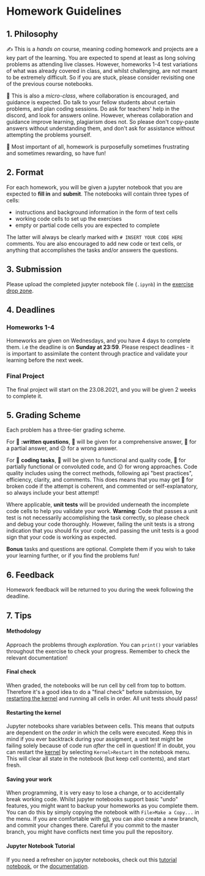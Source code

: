 

# Homework Guidelines

## 1. Philosophy

:writing_hand: This is a _hands on_ course, meaning coding homework and projects are a key part of the learning. You are expected to spend at least as long solving problems as attending live classes. However, homeworks 1-4 test variations of what was already covered in class, and whilst challenging, are not meant to be extremely difficult. So if you are stuck, please consider revisiting one of the previous course notebooks.


:handshake: This is also a _micro-class_, where collaboration is encouraged, and guidance is expected. Do talk to your fellow students about certain problems, and plan coding sessions. Do ask for teachers' help in the discord, and look for answers online. However, whereas collaboration and guidance improve learning, plagiarism does not. So please don't copy-paste answers without understanding them, and don't ask for assistance without attempting the problems yourself.

:tada: Most important of all, homework is purposefully sometimes frustrating and sometimes rewarding, so have fun!


## 2. Format

For each homework, you will be given a jupyter notebook that you are expected to **fill in** and **submit**. The notebooks will contain three types of cells:  

* instructions and background information in the form of text cells
* working code cells to set up the exercises
* empty or partial code cells you are expected to complete 

The latter will always be clearly marked with `# INSERT YOUR CODE HERE` comments. You are also encouraged to add new code or text cells, or anything that accomplishes the tasks and/or answers the questions. 

## 3. Submission

Please upload the completed jupyter notebook file (`.ipynb`) in the [exercise drop zone](https://airtable.com/shri5saP3xxEDtrHQ).

## 4. Deadlines

### Homeworks 1-4

Homeworks are given on Wednesdays, and you have 4 days to complete them. i.e the deadline is on **Sunday at 23:59**. Please respect deadlines - it is important to assimilate the content through practice and validate your learning before the next week.

### Final Project

The final project will start on the 23.08.2021, and you will be given 2 weeks to complete it.

## 5. Grading Scheme


Each problem has a three-tier grading scheme.

For :brain: **:written questions**, :star_struck: will be given for a comprehensive answer, :slightly_smiling_face: for a partial answer, and :confused: for a wrong answer.  

For :muscle: **coding tasks**, :star_struck: will be given to functional and quality code, :slightly_smiling_face: for partially functional or convoluted code, and :confused: for wrong approaches. Code quality includes using the correct methods, following api "best practices", efficiency, clarity, and comments. This does means that you may get :slightly_smiling_face: for broken code if the attempt is coherent, and commented or self-explanatory, so always include your best attempt!

Where applicable, **unit tests** will be provided underneath the incomplete code cells to help you validate your work. **Warning**: Code that passes a unit test is not necessarily accomplishing the task correctly, so please check and debug your code thoroughly. However, failing the unit tests is a strong indication that you should fix your code, and passing the unit tests is a good sign that your code is working as expected.

**Bonus** tasks and questions are optional. Complete them if you wish to take your learning further, or if you find the problems fun!

## 6. Feedback

Homework feedback will be returned to you during the week following the deadline.

## 7. Tips

#### Methodology

Approach the problems through _exploration_. You can `print()` your variables throughout the exercise to check your progress. Remember to check the relevant documentation!

#### Final check

When graded, the notebooks will be run cell by cell from top to bottom. Therefore it's a good idea to do a "final check" before submission, by [restarting the kernel](#Restarting-the-kernel) and running all cells in order. All unit tests should pass! 

#### Restarting the kernel

Jupyter notebooks share variables between cells. This means that outputs are dependent on the _order_ in which the cells were executed. Keep this in mind if you ever backtrack during your assigment, a unit test might be failing solely because of code run _after_ the cell in question! If in doubt, you can restart the [kernel](https://jupyter-notebook-beginner-guide.readthedocs.io/en/latest/what_is_jupyter.html#kernel) by selecting `Kernel>Restart` in the notebook menu. This will clear all state in the notebook (but keep cell contents), and start fresh.

#### Saving your work

When programming, it is very easy to lose a change, or to accidentally break working code. Whilst jupyter notebooks support basic "undo" features, you might want to backup your homeworks as you complete them. You can do this by simply copying the notebook with `File>Make a Copy...` in the menu. If you are comfortable with [git](https://git-scm.com/), you can also create a new branch, and commit your changes there. Careful if you commit to the master branch, you might have conflicts next time you pull the repository.


#### Jupyter Notebook Tutorial

If you need a refresher on jupyter notebooks, check out this [tutorial notebook](https://mybinder.org/v2/gh/ipython/ipython-in-depth/master?filepath=binder/Index.ipynb), or the [documentation](https://jupyter-notebook.readthedocs.io/en/stable/examples/Notebook/Notebook%20Basics.html).

